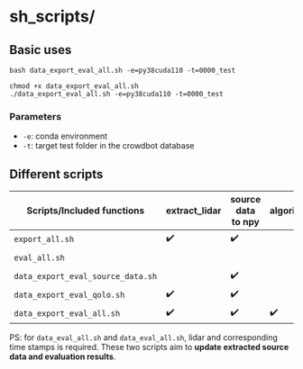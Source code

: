 # sh_scripts/

## Basic uses

```shell
bash data_export_eval_all.sh -e=py38cuda110 -t=0000_test

chmod +x data_export_eval_all.sh
./data_export_eval_all.sh -e=py38cuda110 -t=0000_test
```

### Parameters

- `-e`: conda environment
- `-t`: target test folder in the crowdbot database

## Different scripts

| Scripts/Included functions        | extract_lidar | source data to npy | algorithm | eval_qolo | eval_crowd |
| --------------------------------- | ------------- | ------------------ | --------- | --------- | ---------- |
| `export_all.sh`                   | ✔️             | ✔️                  |           |           |            |
| `eval_all.sh`                     |               |                    |           | ✔️         | ✔️          |
| `data_export_eval_source_data.sh` |               | ✔️                  |           | ✔️         | ✔️          |
| `data_export_eval_qolo.sh`        | ✔️             | ✔️                  |           | ✔️         |            |
| `data_export_eval_all.sh`         | ✔️             | ✔️                  | ✔️         | ✔️         | ✔️          |

PS: for `data_eval_all.sh` and `data_eval_all.sh`, lidar and corresponding time stamps is required. These two scripts aim to **update extracted source data and evaluation results**.

